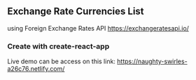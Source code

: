 ## Exchange Rate Currencies List

using Foreign Exchange Rates API
https://exchangeratesapi.io/


### Create with create-react-app

Live demo can be access on this link: https://naughty-swirles-a26c76.netlify.com/